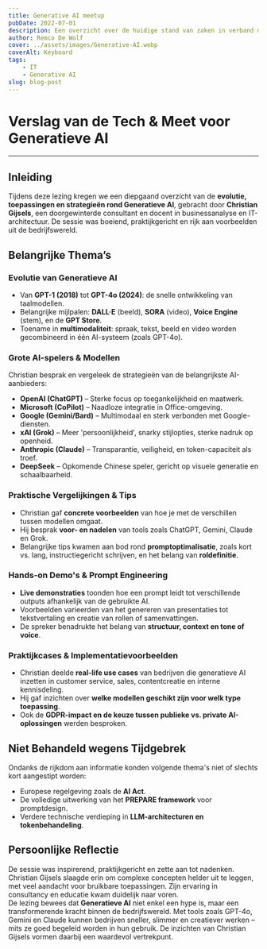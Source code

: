 ```yaml
---
title: Generative AI meetup 
pubDate: 2022-07-01
description: Een overzicht over de huidige stand van zaken in verband met AI en praktische voorbeelden.
author: Remco De Wolf
cover: ../assets/images/Generative-AI.webp
coverAlt: Keyboard
tags:
    - IT
    - Generative AI
slug: blog-post
---
```

# Verslag van de Tech & Meet voor Generatieve AI
---

## Inleiding

Tijdens deze lezing kregen we een diepgaand overzicht van de **evolutie, toepassingen en strategieën rond Generatieve AI**, gebracht door **Christian Gijsels**, een doorgewinterde consultant en docent in businessanalyse en IT-architectuur. De sessie was boeiend, praktijkgericht en rijk aan voorbeelden uit de bedrijfswereld.

## Belangrijke Thema’s

### Evolutie van Generatieve AI

- Van **GPT-1 (2018)** tot **GPT-4o (2024)**: de snelle ontwikkeling van taalmodellen.
- Belangrijke mijlpalen: **DALL·E** (beeld), **SORA** (video), **Voice Engine** (stem), en de **GPT Store**.
- Toename in **multimodaliteit**: spraak, tekst, beeld en video worden gecombineerd in één AI-systeem (zoals GPT-4o).

### Grote AI-spelers & Modellen

Christian besprak en vergeleek de strategieën van de belangrijkste AI-aanbieders:

- **OpenAI (ChatGPT)** – Sterke focus op toegankelijkheid en maatwerk.
- **Microsoft (CoPilot)** – Naadloze integratie in Office-omgeving.
- **Google (Gemini/Bard)** – Multimodaal en sterk verbonden met Google-diensten.
- **xAI (Grok)** – Meer 'persoonlijkheid', snarky stijlopties, sterke nadruk op openheid.
- **Anthropic (Claude)** – Transparantie, veiligheid, en token-capaciteit als troef.
- **DeepSeek** – Opkomende Chinese speler, gericht op visuele generatie en schaalbaarheid.

### Praktische Vergelijkingen & Tips

- Christian gaf **concrete voorbeelden** van hoe je met de verschillen tussen modellen omgaat.
- Hij besprak **voor- en nadelen** van tools zoals ChatGPT, Gemini, Claude en Grok.
- Belangrijke tips kwamen aan bod rond **promptoptimalisatie**, zoals kort vs. lang, instructiegericht schrijven, en het belang van **roldefinitie**.

### Hands-on Demo's & Prompt Engineering

- **Live demonstraties** toonden hoe een prompt leidt tot verschillende outputs afhankelijk van de gebruikte AI.
- Voorbeelden varieerden van het genereren van presentaties tot tekstvertaling en creatie van rollen of samenvattingen.
- De spreker benadrukte het belang van **structuur, context en tone of voice**.

### Praktijkcases & Implementatievoorbeelden

- Christian deelde **real-life use cases** van bedrijven die generatieve AI inzetten in customer service, sales, contentcreatie en interne kennisdeling.
- Hij gaf inzichten over **welke modellen geschikt zijn voor welk type toepassing**.
- Ook de **GDPR-impact en de keuze tussen publieke vs. private AI-oplossingen** werden besproken.


## Niet Behandeld wegens Tijdgebrek

Ondanks de rijkdom aan informatie konden volgende thema's niet of slechts kort aangestipt worden:

- Europese regelgeving zoals de **AI Act**.
- De volledige uitwerking van het **PREPARE framework** voor promptdesign.
- Verdere technische verdieping in **LLM-architecturen en tokenbehandeling**.


## Persoonlijke Reflectie

De sessie was inspirerend, praktijkgericht en zette aan tot nadenken. Christian Gijsels slaagde erin om complexe concepten helder uit te leggen, met veel aandacht voor bruikbare toepassingen. Zijn ervaring in consultancy en educatie kwam duidelijk naar voren.  
De lezing bewees dat **Generatieve AI** niet enkel een hype is, maar een transformerende kracht binnen de bedrijfswereld. Met tools zoals GPT-4o, Gemini en Claude kunnen bedrijven sneller, slimmer en creatiever werken – mits ze goed begeleid worden in hun gebruik. De inzichten van Christian Gijsels vormen daarbij een waardevol vertrekpunt.
  